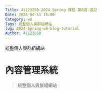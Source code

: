 ```yaml
---
Title: 41123250 2024 Spring 課程 第8週 週記
Date: 2024-04-11 15:00
Category: w8
Tags: 統整個人與群組網站
lug: 2024-Spring-w8-blog-tutorial
Author: 41123250
---
```


統整個人與群組網站

<!-- PELICAN_END_SUMMARY -->

# 內容管理系統
>統整個人與群組網站